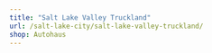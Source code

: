 ```yaml
---
title: "Salt Lake Valley Truckland"
url: /salt-lake-city/salt-lake-valley-truckland/
shop: Autohaus
---
```

